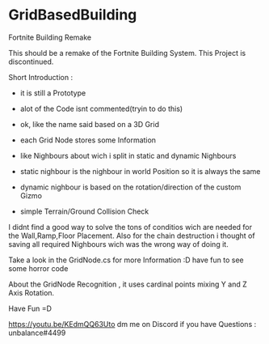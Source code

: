 # GridBasedBuilding
Fortnite Building Remake


This  should be a remake of the Fortnite Building System.
This Project is discontinued.





Short Introduction : 

- it is still a Prototype
- alot of the Code isnt commented(tryin to do this)

- ok, like the name said based on a  3D Grid
- each Grid Node stores some Information
- like Nighbours about wich i split in static and dynamic Nighbours
- static nighbour is the nighbour in world Position so it is always the same
- dynamic nighbour is based on the rotation/direction of the custom Gizmo

- simple Terrain/Ground Collision Check


I didnt find a good way to solve the tons of conditios wich are needed for the Wall,Ramp,Floor Placement.
Also for the chain destruction i thought of saving all required Nighbours wich was the wrong way of doing it.

Take a look in the GridNode.cs for more Information :D have fun to see some horror code

About the GridNode Recognition , it uses cardinal points mixing Y and Z Axis Rotation.

Have Fun =D

https://youtu.be/KEdmQQ63Uto
dm me on Discord if you have Questions : unbalance#4499



